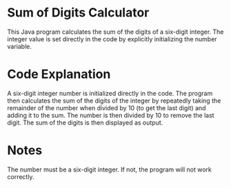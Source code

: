 # Sum of Digits Calculator
This Java program calculates the sum of the digits of a six-digit integer. The integer value is set directly in the code by explicitly initializing the number variable.

# Code Explanation
A six-digit integer number is initialized directly in the code.
The program then calculates the sum of the digits of the integer by repeatedly taking the remainder of the number when divided by 10 (to get the last digit) and adding it to the sum. The number is then divided by 10 to remove the last digit.
The sum of the digits is then displayed as output.

# Notes
The number must be a six-digit integer. If not, the program will not work correctly.